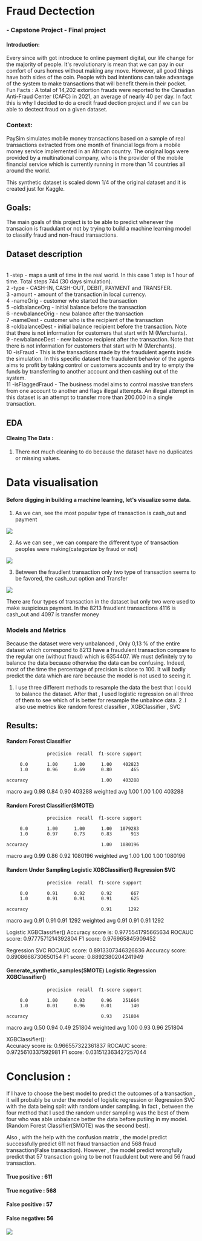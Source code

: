 
# Fraud Dectection

### - Capstone Project - Final project

#### Introduction:
Every since with got introduce to online payment digital, our life change for the majority of people. It's revolutionary is mean that we can pay in our comfort of ours homes without making any move. However, all good things have both sides of the coin. People with bad intentions can take advantage of the system to make transactions that will benefit them in their pocket.
Fun Facts : A total of 14,202 extortion frauds were reported to the Canadian Anti-Fraud Center (CAFC) in 2021, an average of nearly 40 per day. In fact this is  why I decided to do a credit fraud dection project and if we can be able to dectect fraud on a given dataset.


### Context:

PaySim simulates mobile money transactions based on a sample of real transactions extracted from one month of financial logs from a mobile money service implemented in an African country. The original logs were provided by a multinational company, who is the provider of the mobile financial service which is currently running in more than 14 countries all around the world.

This synthetic dataset is scaled down 1/4 of the original dataset and it is created just for Kaggle.



## Goals:

The main  goals of this project is to be able to predict whenever the transacion is fraudulant or not by trying to build a machine learning model to classify fraud and non-fraud transactions.


## Dataset description

<br>1 -step - maps a unit of time in the real world. In this case 1 step is 1 hour of time. Total steps 744 (30 days simulation).
<br>2 -type - CASH-IN, CASH-OUT, DEBIT, PAYMENT and TRANSFER.
<br>3 -amount - amount of the transaction in local currency.
<br>4 -nameOrig - customer who started the transaction
<br>5 -oldbalanceOrg - initial balance before the transaction
<br>6 -newbalanceOrig - new balance after the transaction
<br>7 -nameDest - customer who is the recipient of the transaction
<br>8 -oldbalanceDest - initial balance recipient before the transaction. Note that there is not information for customers that start with M (Merchants).
<br>9 -newbalanceDest - new balance recipient after the transaction. Note that there is not information for customers that start with M (Merchants).
<br>10 -isFraud - This is the transactions made by the fraudulent agents inside the simulation. In this specific dataset the fraudulent behavior of the agents aims to profit by taking control or customers accounts and try to empty the funds by transferring to another account and then cashing out of the system.
<br>11 -isFlaggedFraud - The business model aims to control massive transfers from one account to another and flags illegal attempts. An illegal attempt in this dataset is an attempt to transfer more than 200.000 in a single transaction.


## EDA

#### Cleaing The Data :

1. There not much cleaning to do because the dataset have no duplicates or missing values. 


# Data visualisation

#### Before digging in building a machine learning, let's visualize some data. 



1. As we can, see the most popular type of transaction is cash_out and payment
<img src="C:\Users\hecto\fraud_dectection\image\Capture d’écran_20221205_054424.png" style="max-width: 240px"/>



2. As we can see , we can compare the different type of transaction peoples were making(categorize by fraud or not)
<img src="C:\Users\hecto\fraud_dectection\image\Capture d’écran_20221205_054535.png" style="max-width: 240px"/>




3. Between the fraudlent transaction only two type of transaction seems  to be favored, the cash_out option and Transfer
<img src="C:\Users\hecto\fraud_dectection\image\Capture d’écran_20221205_054544.png" style="max-width: 240px"/>

There are four types of transaction in the dataset but only two were used to make suspicious payment. In the 8213 fraudlent transactions 4116 is cash_out and 4097 is transfer money


### Models and Metrics

Because the dataset were very unbalanced , Only 0,13 % of the entire dataset which correspond to 8213 have a fraudulent transaction compare to the regular one (without fraud) which is 6354407. We must definitely try to balance the data because otherwise the data can be confusing. Indeed, most of the time the percentage of precision is close to 100. It will badly predict the data which are rare because the model  is not used to seeing it.

1. I use three different methods to resample the data the best that I could to balance the dataset. After that , I used logistic regression
on all three of them to see which of is better for resample the unbalnce data.
2 .I also use metrics like  random forest classifier , XGBClassifier , SVC

## Results:

#### Random Forest Classifier

                   precision  recall  f1-score support

         0.0       1.00      1.00      1.00    402823
         1.0       0.96      0.69      0.80       465

    accuracy                           1.00    403288
   macro avg       0.98      0.84      0.90    403288
weighted avg       1.00      1.00      1.00    403288
    


#### Random Forest Classifier(SMOTE)

                   precision  recall  f1-score support

         0.0       1.00      1.00      1.00   1079283
         1.0       0.97      0.73      0.83       913

    accuracy                           1.00   1080196
   macro avg       0.99      0.86      0.92   1080196
weighted avg       1.00      1.00      1.00   1080196



#### Random Under Sampling  Logistic XGBClassifier() Regression SVC

                   precision  recall  f1-score support

         0.0       0.91      0.92      0.92       667
         1.0       0.91      0.91      0.91       625

    accuracy                           0.91      1292
   macro avg       0.91      0.91      0.91      1292
weighted avg       0.91      0.91      0.91      1292



Logistic XGBClassifier() 
Accuracy score is: 0.9775541795665634
ROCAUC score: 0.9777571214392804
F1 score: 0.976965845909452

Regression SVC
ROCAUC score: 0.8913307346326836
Accuracy score: 0.8908668730650154
F1 score: 0.8892380204241949

#### Generate_synthetic_samples(SMOTE) Logistic Regression XGBClassifier()

                   precision  recall  f1-score support

         0.0       1.00      0.93      0.96    251664
         1.0       0.01      0.96      0.01       140

    accuracy                           0.93    251804
   macro avg       0.50      0.94      0.49    251804
weighted avg       1.00      0.93      0.96    251804

   
       
       
XGBClassifier():       
Accuracy score is: 0.966557322361837
ROCAUC score: 0.9725610337592981
F1 score: 0.031512363427257044


# Conclusion :

If I have to choose the best model to predict the outcomes of a transaction , it will probably be under the model of logistic regression 
or Regression SVC with the data being split with random under sampling. In fact ,  between the four method that I used the random under sampling was the best of them four who was able unbalance better the  data before putiing in my model.(Random Forest Classifier(SMOTE) was the second best). 

Also , with the help with the confusion matrix , the model predict successfully predict 611 not fraud transaction and 568 fraud transaction(False transaction). However ,  the model predict wrongfully predict that 57 transaction going to be not fraudulent but were and  56  fraud transaction.

#### True positive : 611
#### True negative : 568
#### False positive : 57
#### False negative: 56


<img src="C:\Users\hecto\fraud_dectection\image\Capture d’écran_20221206_073354.png" style="max-width: 240px"/>

